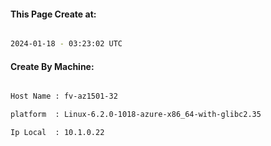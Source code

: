 
   
#### This Page Create at:

```bash

2024-01-18 - 03:23:02 UTC

```

#### Create By Machine:

```bash

Host Name : fv-az1501-32

platform  : Linux-6.2.0-1018-azure-x86_64-with-glibc2.35

Ip Local  : 10.1.0.22

```

